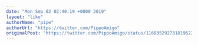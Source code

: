 ```yaml
---
date: "Mon Sep 02 02:40:19 +0000 2019"
layout: "like"
authorName: "pipe"
authorUrl: "https://twitter.com/PippoAmigo"
originalPost: "https://twitter.com/PippoAmigo/status/1168352927318196224"
---
```

